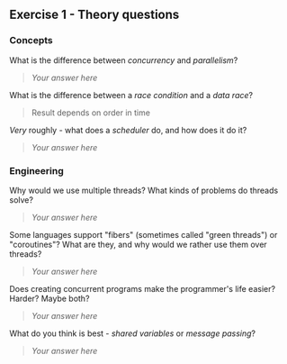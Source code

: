 Exercise 1 - Theory questions
-----------------------------

### Concepts

What is the difference between *concurrency* and *parallelism*?
> *Your answer here*

What is the difference between a *race condition* and a *data race*? 
> Result depends on order in time 
 
*Very* roughly - what does a *scheduler* do, and how does it do it?
> *Your answer here* 


### Engineering

Why would we use multiple threads? What kinds of problems do threads solve?
> *Your answer here*

Some languages support "fibers" (sometimes called "green threads") or "coroutines"? What are they, and why would we rather use them over threads?
> *Your answer here*

Does creating concurrent programs make the programmer's life easier? Harder? Maybe both?
> *Your answer here*

What do you think is best - *shared variables* or *message passing*?
> *Your answer here*


